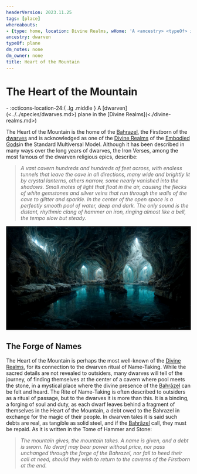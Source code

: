 ```yaml
---
headerVersion: 2023.11.25
tags: [place]
whereabouts:
- {type: home, location: Divine Realms, wHome: 'A <ancestry> <typeOf> in the <home:1>'}
ancestry: dwarven
typeOf: plane
dm_notes: none
dm_owner: none
title: Heart of the Mountain
---
```

# The Heart of the Mountain
<div class="grid cards ext-narrow-margin ext-one-column" markdown>
-    :octicons-location-24:{ .lg .middle } A [dwarven](<../../species/dwarves.md>) plane in the [Divine Realms](<./divine-realms.md>)  
</div>


The Heart of the Mountain is the home of the [Bahrazel](<../../gods-and-religions/gods/embodied-gods/bahrazel/bahrazel.md>), the Firstborn of the [dwarves](<../../species/dwarves.md>) and is acknowledged  as one of the [Divine Realms](<./divine-realms.md>) of the [Embodied Gods](<../../gods-and-religions/gods/embodied-gods/embodied-gods.md>)in the Standard Multiversal Model.  Although it has been described in many ways over the long years of dwarves, the Iron Verses, among the most famous of the dwarven religious epics, describe: 

>*A vast cavern hundreds and hundreds of feet across, with endless tunnels that leave the cave in all directions, many wide and brightly lit by crystal lanterns, others narrow, some nearly vanished into the shadows. Small motes of light that float in the air, causing the flecks of white gemstones and silver veins that run through the walls of the cave to glitter and sparkle. In the center of the open space is a perfectly smooth pool of water, deep and dark. The only sound is the distant, rhythmic clang of hammer on iron, ringing almost like a bell, the tempo slow but steady.*

![Heart of the Mountain](../../assets/heart-of-the-mountain.png)

## The Forge of Names

The Heart of the Mountain is perhaps the most well-known of the [Divine Realms](<./divine-realms.md>), for its connection to the dwarven ritual of Name-Taking. While the sacred details are not revealed to outsiders, many dwarves will tell of the journey, of finding themselves at the center of a cavern where pool meets the stone, in a mystical place where the divine presence of the [Bahrâzel](<../../gods-and-religions/gods/embodied-gods/bahrazel/bahrazel.md>) can be felt and heard. The Rite of Name-Taking is often described to outsiders as a ritual of passage, but to the dwarves it is more than this. It is a binding, a forging of soul and duty, as each dwarf leaves behind a fragment of themselves in the Heart of the Mountain, a debt owed to the Bahrazel in exchange for the magic of their people. In dwarven tales it is said such debts are real, as tangible as solid steel, and if the [Bahrâzel](<../../gods-and-religions/gods/embodied-gods/bahrazel/bahrazel.md>) call, they must be repaid. As it is written in the Tome of Hammer and Stone: 

> _The mountain gives, the mountain takes. A name is given, and a debt is sworn.  No dwarf may bear power without price, nor pass unchanged through the forge of the Bahrazel, nor fail to heed their call at need, should they wish to return to the caverns of the Firstborn at the end._

